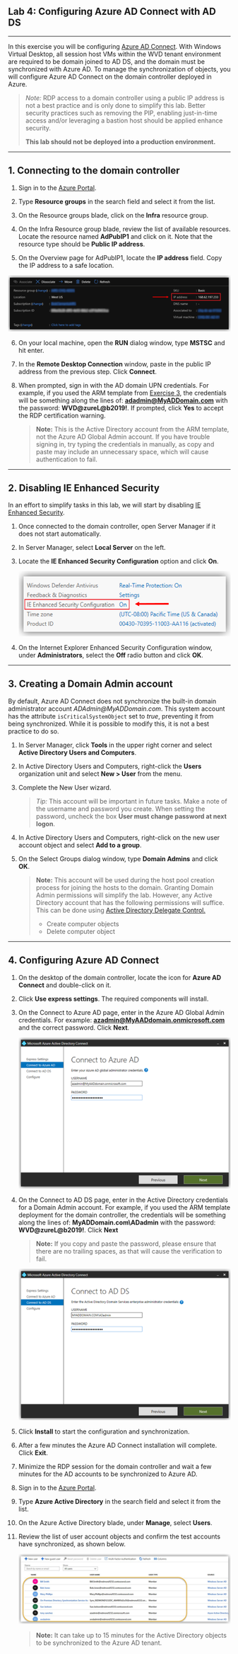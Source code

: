 Lab 4: Configuring Azure AD Connect with AD DS
---------------------------------------------------
---
In this exercise you will be configuring [Azure AD Connect](https://docs.microsoft.com/en-us/azure/active-directory/hybrid/whatis-azure-ad-connect). With Windows Virtual Desktop, all session host VMs within the WVD tenant environment are required to be domain joined to AD DS, and the domain must be synchronized with Azure AD. To manage the synchronization of objects, you will configure Azure AD Connect on the domain controller deployed in Azure.

> *Note:* RDP access to a domain controller using a public IP address is not a best practice and is 
> only done to simplify this lab. Better security practices such as removing the PIP,
> enabling just-in-time access and/or leveraging a bastion host should be applied enhance security.
> 
> **This lab should not be deployed into a production environment.**
---

## 1. Connecting to the domain controller 

1. Sign in to the [Azure Portal](https://portal.azure.com/).

2. Type **Resource groups** in the search field and select it from the list.

3. On the Resource groups blade, click on the **Infra** resource group.

4. On the Infra Resource group blade, review the list of available resources. Locate the resource named **AdPubIP1** and click on it. Note that the resource type should be **Public IP address**.

5. On the Overview page for AdPubIP1, locate the **IP address** field. Copy the IP address to a safe location.

![PreReqs-Ex04000.png](../attachments/PreReqs-Ex04000-4449308a-6098-4445-8bb7-a20c54dae18e.png)

6. On your local machine, open the **RUN** dialog window, type **MSTSC** and hit enter.

7. In the **Remote Desktop Connection** window, paste in the public IP address from the previous step. Click **Connect**.

8. When prompted, sign in with the AD domain UPN credentials. For example, if you used the ARM template from [Exercise 3](/Windows-Virtual-Desktop-on-Azure-Lab/Prerequisites/Exercise-3:-Deploying-Azure-Infrastructure-and-AD-DS), the credentials will be something along the lines of: **adadmin@MyADDomain.com** with the password: **WVD\@zureL\@b2019!**. If prompted, click **Yes** to accept the RDP certification warning.

   > **Note:** This is the Active Directory account from the ARM template, not the
   > Azure AD Global Admin account. If you have trouble signing in, try typing 
   > the credentials in manually, as copy and paste may include an unnecessary 
   > space, which will cause authentication to fail.
   
---

## 2. Disabling IE Enhanced Security

In an effort to simplify tasks in this lab, we will start by disabling [IE Enhanced Security](https://docs.microsoft.com/en-us/windows-hardware/customize/desktop/unattend/microsoft-windows-ie-esc).
1. Once connected to the domain controller, open Server Manager if it does not start automatically.

2. In Server Manager, select **Local Server** on the left.

3. Locate the **IE Enhanced Security Configuration** option and click **On**. 

   ![PreReqs-Ex04001.png](../attachments/PreReqs-Ex04001-60859cbe-bd9f-4207-9fee-fe148d72f832.png)
  
4. On the Internet Explorer Enhanced Security Configuration window, under **Administrators**, select the **Off** radio button and click **OK**.

---
## 3. Creating a Domain Admin account
By default, Azure AD Connect does not synchronize the built-in domain administrator account *ADAdmin\@MyADDomain.com*. This system account has the attribute `isCriticalSystemObject` set to *true*, preventing it from being synchronized. While it is possible to modify this, it is not a best practice to do so.

1. In Server Manager, click **Tools** in the upper right corner and select **Active Directory Users and Computers**.

2. In Active Directory Users and Computers, right-click the **Users** organization unit and select **New > User** from the menu.

3. Complete the New User wizard.

   > *Tip:* This account will be important in future tasks. Make a note of the username and password 
   > you create. When setting the password, uncheck the box **User must change password at next logon**. 

4. In Active Directory Users and Computers, right-click on the new user account object and select **Add to a group**.

5. On the Select Groups dialog window, type **Domain Admins** and click **OK**.

   > **Note:** This account will be used during the host pool creation process for joining the hosts 
   > to the domain. Granting Domain Admin permissions will simplify the lab. However, any Active
   > Directory account that has the following permissions will suffice. This can
   > be done using [Active Directory Delegate
   > Control.](https://danielengberg.com/domain-join-permissions-delegate-active-directory/)
   >
   > - Create computer objects
   > - Delete computer object
 ---
 
## 4. Configuring Azure AD Connect                                                                                                                                                                                                                                         
1. On the desktop of the domain controller, locate the icon for **Azure AD Connect** and double-click on it.                                                                                                                                                                      
2. Click **Use express settings**. The required components will install.
3. On the Connect to Azure AD page, enter in the Azure AD Global Admin credentials. For example: **azadmin@MyAADdomain.onmicrosoft.com** and the correct password. Click **Next**.

   ![PreReqs-Ex04002.png](../attachments/PreReqs-Ex04002-6e2531df-f353-4fb7-968d-35ecbc9c3dd2.png)

4. On the Connect to AD DS page, enter in the Active Directory credentials for a Domain Admin account. For example, if you used the ARM template deployment for the domain controller, the credentials will be something along the lines of: **MyADDomain.com\ADadmin** with the password: **WVD\@zureL\@b2019!**. Click **Next**

   > **Note:** If you copy and paste the password, please ensure that there are no trailing
   > spaces, as that will cause the verification to fail.

   ![PreReqs-Ex04003.png](../attachments/PreReqs-Ex04003-93508a60-d85c-471e-aa49-ae8b99667c67.png)

5. Click **Install** to start the configuration and synchronization.   
6. After a few minutes the Azure AD Connect installation will complete. Click **Exit**.
7. Minimize the RDP session for the domain controller and wait a few minutes for the AD accounts to 
be synchronized to Azure AD.
8. Sign in to the [Azure Portal](https://portal.azure.com/).
9. Type **Azure Active Directory** in the search field and select it from the list.
10. On the Azure Active Directory blade, under **Manage**, select **Users**.
11. Review the list of user account objects and confirm the test accounts have synchronized, as shown below. 

    ![PreReqs-Ex04004.png](../attachments/PreReqs-Ex04004-c7bd59b0-8079-4b82-a90e-9571723695b2.png)

    > **Note:** It can take up to 15 minutes for the Active Directory objects to be synchronized to the 
    > Azure AD tenant.

